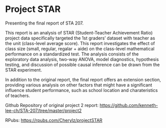 # Project STAR
Presenting the final report of STA 207.

This report is an analysis of STAR (Student-Teacher Achievement Ratio) project data specifically targeted the 1st graders’ dataset with teacher as the unit (class-level average score). This report investigates the effect of class size (small, regular, regalar + aide) on the class-level mathematical performance on a standardized test. The analysis consists of the exploratory data analysis, two-way ANOVA, model diagnostics, hypothesis testing, and discussion of possible causal inference can be drawn from the STAR experiment.

In addition to the original report, the final report offers an extension section, providing various analysis on other factors that might have a significant influence student performance, such as school location and charateristics of teachers.  

Github Repository of original project 2 report: https://github.com/kenneth-lee-ch/STA-207/tree/master/project2

RPubs: https://rpubs.com/Cherylz/projectSTAR
